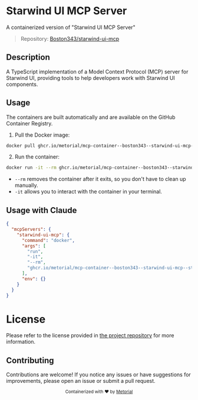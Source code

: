 
# Starwind UI MCP Server

A containerized version of "Starwind UI MCP Server"

> Repository: [Boston343/starwind-ui-mcp](https://github.com/Boston343/starwind-ui-mcp)

## Description

A TypeScript implementation of a Model Context Protocol (MCP) server for Starwind UI, providing tools to help developers work with Starwind UI components.


## Usage

The containers are built automatically and are available on the GitHub Container Registry.

1. Pull the Docker image:

```bash
docker pull ghcr.io/metorial/mcp-container--boston343--starwind-ui-mcp--starwind-ui-mcp
```

2. Run the container:

```bash
docker run -it --rm ghcr.io/metorial/mcp-container--boston343--starwind-ui-mcp--starwind-ui-mcp 
```

- `--rm` removes the container after it exits, so you don't have to clean up manually.
- `-it` allows you to interact with the container in your terminal.



## Usage with Claude

```json
{
  "mcpServers": {
    "starwind-ui-mcp": {
      "command": "docker",
      "args": [
        "run",
        "-it",
        "--rm",
        "ghcr.io/metorial/mcp-container--boston343--starwind-ui-mcp--starwind-ui-mcp"
      ],
      "env": {}
    }
  }
}
```

# License

Please refer to the license provided in [the project repository](https://github.com/Boston343/starwind-ui-mcp) for more information.

## Contributing

Contributions are welcome! If you notice any issues or have suggestions for improvements, please open an issue or submit a pull request.

<div align="center">
  <sub>Containerized with ❤️ by <a href="https://metorial.com">Metorial</a></sub>
</div>
  